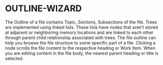 # OUTLINE-WIZARD
The Outline of a file contains Topic, Sections, Subsections of the file.
Trees are implemented using linked lists. These lists have nodes that aren’t stored at adjacent or neighboring memory locations
and are linked to each other through parent child relationship associated with trees.
The file outline can help you browse the file structure to some specific part of a file. 
Clicking a node scrolls the file content to the respective heading or Work Item.
When you are editing content in the file body, the nearest parent heading or title is selected. 

